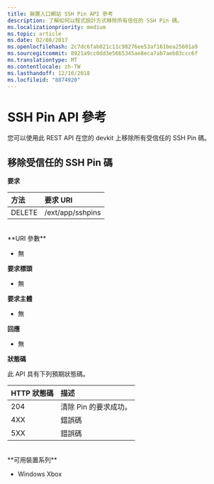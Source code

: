 ```yaml
---
title: 裝置入口網站 SSH Pin API 參考
description: 了解如何以程式設計方式移除所有信任的 SSH Pin 碼。
ms.localizationpriority: medium
ms.topic: article
ms.date: 02/08/2017
ms.openlocfilehash: 2c7dc6fab021c11c98276ee53af161bea25601a9
ms.sourcegitcommit: 8921a9cc0dd3e5665345ae8eca7ab7aeb83ccc6f
ms.translationtype: MT
ms.contentlocale: zh-TW
ms.lasthandoff: 12/10/2018
ms.locfileid: "8874920"
---
```

# <a name="ssh-pins-api-reference"></a>SSH Pin API 參考
您可以使用此 REST API 在您的 devkit 上移除所有受信任的 SSH Pin 碼。

## <a name="remove-trusted-ssh-pins"></a>移除受信任的 SSH Pin 碼

**要求**

方法      | 要求 URI
:------     | :-----
DELETE | /ext/app/sshpins
<br />
**URI 參數**

- 無

**要求標頭**

- 無

**要求主體**   

- 無

**回應**   

- 無 

**狀態碼**

此 API 具有下列預期狀態碼。

HTTP 狀態碼      | 描述
:------     | :-----
204 | 清除 Pin 的要求成功。
4XX | 錯誤碼
5XX | 錯誤碼

<br />
**可用裝置系列**

* Windows Xbox

